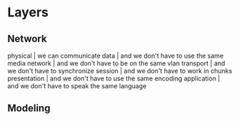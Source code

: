 # Layers

## Network

physical     | we can communicate
data         | and we don't have to use the same media
network      | and we don't have to be on the same vlan
transport    | and we don't have to synchronize
session      | and we don't have to work in chunks
presentation | and we don't have to use the same encoding
application  | and we don't have to speak the same language

## Modeling
